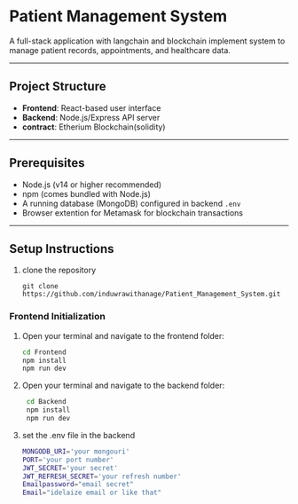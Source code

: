 # Patient Management System

A full-stack application  with langchain and blockchain implement system to manage patient records, appointments, and healthcare data.

---

## Project Structure

- **Frontend**: React-based user interface  
- **Backend**: Node.js/Express API server
- **contract**: Etherium Blockchain(solidity)

---

## Prerequisites

- Node.js (v14 or higher recommended)  
- npm (comes bundled with Node.js)  
- A running database (MongoDB) configured in backend `.env`  
- Browser extention for Metamask for blockchain transactions
---

## Setup Instructions

1. clone the repository
   ```
   git clone https://github.com/induwrawithanage/Patient_Management_System.git
   ```

### Frontend Initialization

1. Open your terminal and navigate to the frontend folder:

   ```bash
   cd Frontend
   npm install
   npm run dev
   ```
2. Open your terminal and navigate to the backend folder:
   ```bash
    cd Backend
    npm install
    npm run dev

3. set the .env file in the backend
   ``` bash
   MONGODB_URI='your mongouri'
   PORT='your port number'
   JWT_SECRET='your secret'
   JWT_REFRESH_SECRET='your refresh number'
   Emailpassword="email secret"
   Email="idelaize email or like that"
    ```

  
